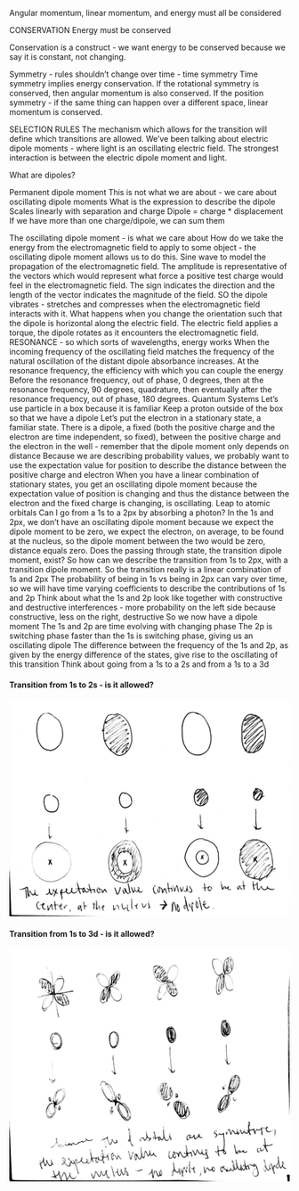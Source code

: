Angular momentum, linear momentum, and energy must all be considered 

CONSERVATION
Energy must be conserved

Conservation is a construct - we want energy to be conserved because we say it is constant, not changing. 

Symmetry - rules shouldn’t change over time - time symmetry 
Time symmetry implies energy conservation. 
If the rotational symmetry is conserved, then angular momentum is also conserved. 
If the position symmetry - if the same thing can happen over a different space, linear momentum is conserved.  

SELECTION RULES
The mechanism which allows for the transition will define which transitions are allowed. 
We’ve been talking about electric dipole moments - where light is an oscillating electric field. 
The strongest interaction is between the electric dipole moment and light. 

What are dipoles? 

Permanent dipole moment 
This is not what we are about - we care about oscillating dipole moments 
What is the expression to describe the dipole 
Scales linearly with separation and charge 
Dipole = charge * displacement 
If we have more than one charge/dipole, we can sum them 

The oscillating dipole moment - is what we care about
How do we take the energy from the electromagnetic field to apply to some object - the oscillating dipole moment allows us to do this. 
Sine wave to model the propagation of the electromagnetic field. The amplitude is representative of the vectors which would represent what force a positive test charge would feel in the electromagnetic field. The sign indicates the direction and the length of the vector indicates the magnitude of the field. 
SO the dipole vibrates - stretches and compresses when the electromagnetic field interacts with it. 
What happens when you change the orientation such that the dipole is horizontal along the electric field. The electric field applies a torque, the dipole rotates as it encounters the electromagnetic field. 
RESONANCE - so which sorts of wavelengths, energy works 
When the incoming frequency of the oscillating field matches the frequency of the natural oscillation of the distant dipole absorbance increases. At the resonance frequency, the efficiency with which you can couple the energy 
Before the resonance frequency, out of phase, 0 degrees, then at the resonance frequency, 90 degrees, quadrature, then eventually after the resonance frequency, out of phase, 180 degrees. 
Quantum Systems
Let’s use particle in a box because it is familiar 
Keep a proton outside of the box so that we have a dipole 
Let’s put the electron in a stationary state, a familiar state. 
There is a dipole, a fixed (both the positive charge and the electron are time independent, so fixed), between the positive charge and the electron in the well - remember that the dipole moment only depends on distance 
Because we are describing probability values, we probably want to use the expectation value for position to describe the distance between the positive charge and electron 
When you have a linear combination of stationary states, you get an oscillating dipole moment because the expectation value of position is changing and thus the distance between the electron and the fixed charge is changing, is oscillating. 
Leap to atomic orbitals 
Can I go from a 1s to a 2px by absorbing a photon? 
In the 1s and 2px, we don’t have an oscillating dipole moment because we expect the dipole moment to be zero, we expect the electron, on average, to be found at the nucleus, so the dipole moment between the two would be zero, distance equals zero. 
Does the passing through state, the transition dipole moment, exist? 
So how can we describe the transition from 1s to 2px, with a transition dipole moment. 
So the transition really is a linear combination of 1s and 2px 
The probability of being in 1s vs being in 2px can vary over time, so we will have time varying coefficients to describe the contributions of 1s and 2p 
Think about what the 1s and 2p look like together with constructive and destructive interferences - more probability on the left side because constructive, less on the right, destructive
So we  now have a dipole moment 
The 1s and 2p are time evolving with changing phase 
The 2p is switching phase faster than the 1s is switching phase, giving us an oscillating dipole 
The difference between the frequency of the 1s and 2p, as given by the energy difference of the states, give rise to the oscillating of this transition 
Think about going from a 1s to a 2s and from a 1s to a 3d 

#### Transition from 1s to 2s - is it allowed?
![transition1](/20180306-221525_p1.jpg)

#### Transition from 1s to 3d - is it allowed?
![transition2](/20180306-221525_p0.jpg)

